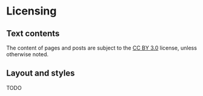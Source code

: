 Licensing
=========

Text contents
-------------

The content of pages and posts are subject to the [CC BY 3.0][] license, unless
otherwise noted.

[CC BY 3.0]: http://creativecommons.org/licenses/by/3.0/

Layout and styles
-----------------

TODO


